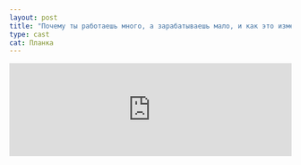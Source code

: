 ```yaml
---
layout: post
title: "Почему ты работаешь много, а зарабатываешь мало, и как это изменить"
type: cast
cat: Планка
---
```


<iframe width="100%" height="166" scrolling="no" frameborder="no" src="https://w.soundcloud.com/player/?url=https%3A//api.soundcloud.com/tracks/209309636&amp;color=ff5500&amp;auto_play=false&amp;hide_related=false&amp;show_comments=true&amp;show_user=true&amp;show_reposts=false"></iframe>